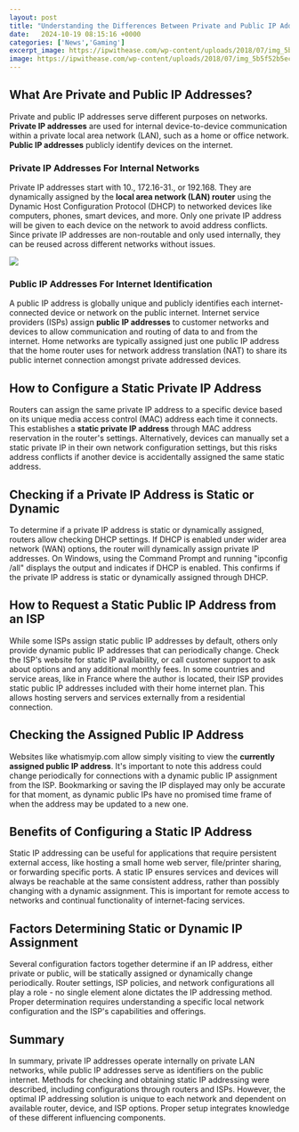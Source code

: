 ```yaml
---
layout: post
title: "Understanding the Differences Between Private and Public IP Addresses"
date:   2024-10-19 08:15:16 +0000
categories: ['News','Gaming']
excerpt_image: https://ipwithease.com/wp-content/uploads/2018/07/img_5b5f52b5ec2f1.png
image: https://ipwithease.com/wp-content/uploads/2018/07/img_5b5f52b5ec2f1.png
---
```


## What Are Private and Public IP Addresses?
Private and public IP addresses serve different purposes on networks. **Private IP addresses** are used for internal device-to-device communication within a private local area network (LAN), such as a home or office network. **Public IP addresses** publicly identify devices on the internet. 
### Private IP Addresses For Internal Networks
Private IP addresses start with 10., 172.16-31., or 192.168. They are dynamically assigned by the **local area network (LAN) router** using the Dynamic Host Configuration Protocol (DHCP) to networked devices like computers, phones, smart devices, and more. Only one private IP address will be given to each device on the network to avoid address conflicts. Since private IP addresses are non-routable and only used internally, they can be reused across different networks without issues.

![](https://cdn.ttgtmedia.com/rms/onlineimages/whatis-private_vs_public_ip_address-f_desktop.png)
### Public IP Addresses For Internet Identification  
A public IP address is globally unique and publicly identifies each internet-connected device or network on the public internet. Internet service providers (ISPs) assign **public IP addresses** to customer networks and devices to allow communication and routing of data to and from the internet. Home networks are typically assigned just one public IP address that the home router uses for network address translation (NAT) to share its public internet connection amongst private addressed devices.
## How to Configure a Static Private IP Address
Routers can assign the same private IP address to a specific device based on its unique media access control (MAC) address each time it connects. This establishes a **static private IP address** through MAC address reservation in the router's settings. Alternatively, devices can manually set a static private IP in their own network configuration settings, but this risks address conflicts if another device is accidentally assigned the same static address.  
## Checking if a Private IP Address is Static or Dynamic
To determine if a private IP address is static or dynamically assigned, routers allow checking DHCP settings. If DHCP is enabled under wider area network (WAN) options, the router will dynamically assign private IP addresses. On Windows, using the Command Prompt and running "ipconfig /all" displays the output and indicates if DHCP is enabled. This confirms if the private IP address is static or dynamically assigned through DHCP.
## How to Request a Static Public IP Address from an ISP
While some ISPs assign static public IP addresses by default, others only provide dynamic public IP addresses that can periodically change. Check the ISP's website for static IP availability, or call customer support to ask about options and any additional monthly fees. In some countries and service areas, like in France where the author is located, their ISP provides static public IP addresses included with their home internet plan. This allows hosting servers and services externally from a residential connection.  
## Checking the Assigned Public IP Address 
Websites like whatismyip.com allow simply visiting to view the **currently assigned public IP address**. It's important to note this address could change periodically for connections with a dynamic public IP assignment from the ISP. Bookmarking or saving the IP displayed may only be accurate for that moment, as dynamic public IPs have no promised time frame of when the address may be updated to a new one.
## Benefits of Configuring a Static IP Address
Static IP addressing can be useful for applications that require persistent external access, like hosting a small home web server, file/printer sharing, or forwarding specific ports. A static IP ensures services and devices will always be reachable at the same consistent address, rather than possibly changing with a dynamic assignment. This is important for remote access to networks and continual functionality of internet-facing services.
## Factors Determining Static or Dynamic IP Assignment  
Several configuration factors together determine if an IP address, either private or public, will be statically assigned or dynamically change periodically. Router settings, ISP policies, and network configurations all play a role - no single element alone dictates the IP addressing method. Proper determination requires understanding a specific local network configuration and the ISP's capabilities and offerings.
## Summary
In summary, private IP addresses operate internally on private LAN networks, while public IP addresses serve as identifiers on the public internet. Methods for checking and obtaining static IP addressing were described, including configurations through routers and ISPs. However, the optimal IP addressing solution is unique to each network and dependent on available router, device, and ISP options. Proper setup integrates knowledge of these different influencing components.